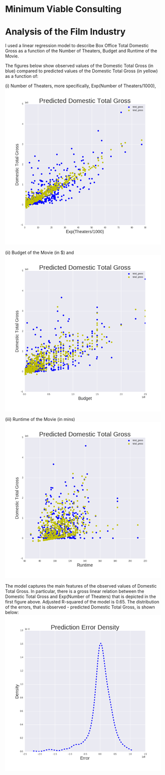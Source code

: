 # Minimum Viable Consulting

# Analysis of the Film Industry

I used a linear regression model to describe Box Office Total Domestic Gross as a function of the Number of Theaters, Budget and Runtime of the Movie.

The figures below show observed values of the Domestic Total Gross (in blue) compared to
predicted values of the Domestic Total Gross (in yellow) as a function of:

(i) Number of Theaters, more specifically, Exp(Number of Theaters/1000),
![gross_vs_theaters](/figs/gross_vs_theaters.png)

(ii) Budget of the Movie (in $) and
![gross_vs_budget](/figs/gross_vs_budget.png)

(iii) Runtime of the Movie (in mins)
![gross_vs_runtime](/figs/gross_vs_runtime.png)

The model captures the main features of the observed values of Domestic Total Gross. In particular, there is a gross linear relation between the Domestic Total Gross and Exp(Number of Theaters) that is depicted in the first figure above. Adjusted R-squared of the model is 0.65. The distribution of the errors, that is observed - predicted Domestic Total Gross, is shown below:  
![prediction errors](/figs/errors.png)

